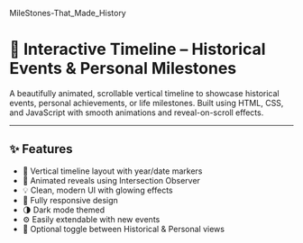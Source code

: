MileStones-That_Made_History

# 📜 Interactive Timeline – Historical Events & Personal Milestones

A beautifully animated, scrollable vertical timeline to showcase historical events, personal achievements, or life milestones. Built using HTML, CSS, and JavaScript with smooth animations and reveal-on-scroll effects.

---

## ✨ Features

- 📆 Vertical timeline layout with year/date markers
- 🎯 Animated reveals using Intersection Observer
- 💡 Clean, modern UI with glowing effects
- 📱 Fully responsive design
- 🌗 Dark mode themed
- ⚙️ Easily extendable with new events
- 🔄 Optional toggle between Historical & Personal views
